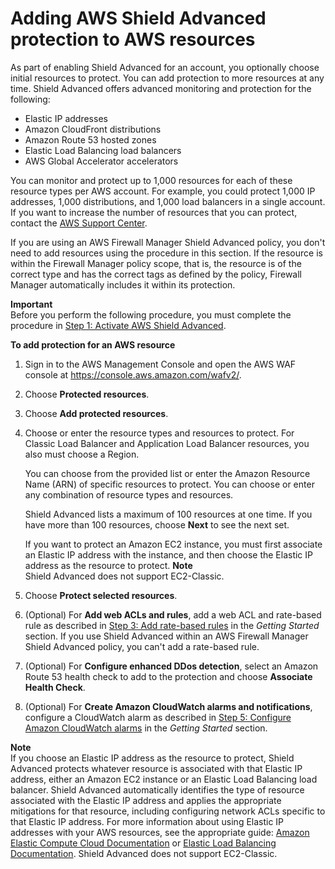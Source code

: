 # Adding AWS Shield Advanced protection to AWS resources<a name="configure-new-protection"></a>

As part of enabling Shield Advanced for an account, you optionally choose initial resources to protect\. You can add protection to more resources at any time\. Shield Advanced offers advanced monitoring and protection for the following:
+ Elastic IP addresses
+ Amazon CloudFront distributions
+ Amazon Route 53 hosted zones
+ Elastic Load Balancing load balancers
+ AWS Global Accelerator accelerators

You can monitor and protect up to 1,000 resources for each of these resource types per AWS account\. For example, you could protect 1,000 IP addresses, 1,000 distributions, and 1,000 load balancers in a single account\. If you want to increase the number of resources that you can protect, contact the [AWS Support Center](https://console.aws.amazon.com/support/home#/)\.

If you are using an AWS Firewall Manager Shield Advanced policy, you don't need to add resources using the procedure in this section\. If the resource is within the Firewall Manager policy scope, that is, the resource is of the correct type and has the correct tags as defined by the policy, Firewall Manager automatically includes it within its protection\. 

**Important**  
Before you perform the following procedure, you must complete the procedure in [Step 1: Activate AWS Shield Advanced](enable-ddos-prem.md)\.<a name="configure-new-protection-procedure"></a>

**To add protection for an AWS resource**

1. Sign in to the AWS Management Console and open the AWS WAF console at [https://console\.aws\.amazon\.com/wafv2/](https://console.aws.amazon.com/wafv2/)\. 

1. Choose **Protected resources**\. 

1. Choose **Add protected resources**\.

1. Choose or enter the resource types and resources to protect\. For Classic Load Balancer and Application Load Balancer resources, you also must choose a Region\. 

   You can choose from the provided list or enter the Amazon Resource Name \(ARN\) of specific resources to protect\. You can choose or enter any combination of resource types and resources\. 

   Shield Advanced lists a maximum of 100 resources at one time\. If you have more than 100 resources, choose **Next** to see the next set\.

   If you want to protect an Amazon EC2 instance, you must first associate an Elastic IP address with the instance, and then choose the Elastic IP address as the resource to protect\.
**Note**  
Shield Advanced does not support EC2\-Classic\.

1. Choose **Protect selected resources**\.

1. \(Optional\) For **Add web ACLs and rules**, add a web ACL and rate\-based rule as described in [Step 3: Add rate\-based rules](ddos-get-started-rate-based-rules.md) in the *Getting Started* section\. If you use Shield Advanced within an AWS Firewall Manager Shield Advanced policy, you can't add a rate\-based rule\.

1. \(Optional\) For **Configure enhanced DDos detection**, select an Amazon Route 53 health check to add to the protection and choose **Associate Health Check**\. 

1. \(Optional\) For **Create Amazon CloudWatch alarms and notifications**, configure a CloudWatch alarm as described in [Step 5: Configure Amazon CloudWatch alarms](ddos-get-started-cloudwatch.md) in the *Getting Started* section\.

**Note**  
If you choose an Elastic IP address as the resource to protect, Shield Advanced protects whatever resource is associated with that Elastic IP address, either an Amazon EC2 instance or an Elastic Load Balancing load balancer\. Shield Advanced automatically identifies the type of resource associated with the Elastic IP address and applies the appropriate mitigations for that resource, including configuring network ACLs specific to that Elastic IP address\. For more information about using Elastic IP addresses with your AWS resources, see the appropriate guide: [Amazon Elastic Compute Cloud Documentation](https://aws.amazon.com/documentation/ec2/) or [Elastic Load Balancing Documentation](https://aws.amazon.com/documentation/elastic-load-balancing/)\. Shield Advanced does not support EC2\-Classic\.